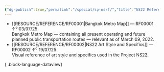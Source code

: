 ```yaml
---
{"dg-publish":true,"permalink":"/special/sp-nsrf/","title":"NS22 Reference Index","tags":["-special"]}
---
```


- [[RESOURCE/REFERENCE/RF00001\|Bangkok Metro Map]] — RF00001 ↑⁰ 03/07/25<br>Bangkok Metro Map — containing all present operating and future planned public transportation routes — relevant as of March 09, 2022.
- [[RESOURCE/REFERENCE/RF00002\|NS22 Art Style and Specifics]] — RF00002 ↑⁰ 19/07/25<br>Visual reference of art style and specifics used in the Project NS22.

{ .block-language-dataview}
